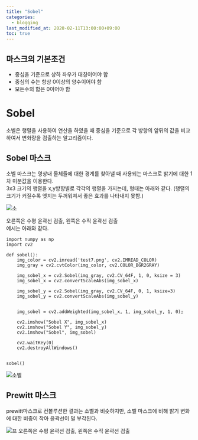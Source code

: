 ```yaml
---
title: "Sobel"
categories: 
  - blogging
last_modified_at: 2020-02-11T13:00:00+09:00
toc: true
---
```

## **마스크의 기본조건**  
* 중심을 기준으로 상하 좌우가 대칭이어야 함  
* 중심의 수는 항상 0이상의 양수이어야 함  
* 모든수의 합은 0이어야 함  

# **Sobel**
소벨은 행렬을 사용하여 연산을 하였을 때 중심을 기준으로 각 방향의 앞뒤의 값을 비교하여서 변화량을 검출하는 알고리즘이다.  

## **Sobel 마스크**
소벨 마스크는 영상내 물체들에 대한 경계를 찾아낼 때 사용되는 마스크로 밝기에 대한 1차 미분값을 이용한다.  
3x3 크기의 행렬을 x,y방향별로 각각의 행렬을 가지는데, 형태는 아래와 같다. (행렬의 크기가 커질수록 엣지는 두꺼워져서 좋은 효과를 나타내지 못함.)  

![소](https://user-images.githubusercontent.com/59803206/74206869-86f73080-4cc0-11ea-8a62-1d4202b0379c.PNG)

오른쪽은 수평 윤곽선 검출, 왼쪽은 수직 윤곽선 검출  
예시는 아래와 같다.  
```
import numpy as np
import cv2

def sobel():
    img_color = cv2.imread('test7.png', cv2.IMREAD_COLOR)
    img_gray = cv2.cvtColor(img_color, cv2.COLOR_BGR2GRAY)

    img_sobel_x = cv2.Sobel(img_gray, cv2.CV_64F, 1, 0, ksize = 3)
    img_sobel_x = cv2.convertScaleAbs(img_sobel_x)

    img_sobel_y = cv2.Sobel(img_gray, cv2.CV_64F, 0, 1, ksize=3)
    img_sobel_y = cv2.convertScaleAbs(img_sobel_y)


    img_sobel = cv2.addWeighted(img_sobel_x, 1, img_sobel_y, 1, 0);

    cv2.imshow("Sobel X", img_sobel_x)
    cv2.imshow("Sobel Y", img_sobel_y)
    cv2.imshow("Sobel", img_sobel)

    cv2.waitKey(0)
    cv2.destroyAllWindows()


sobel()
```  
![소벨](https://user-images.githubusercontent.com/59803206/74208189-c2482e00-4cc5-11ea-888c-3b4fb062da7e.PNG)


## **Prewitt 마스크**  
prewitt마스크로 컨볼루션한 결과는 소벨과 비슷하지만, 소벨 마스크에 비해 밝기 변화에 대한 비중이 작아 윤곽선이 덜 부각된다.  

![프](https://user-images.githubusercontent.com/59803206/74206882-95454c80-4cc0-11ea-8b06-011a9508440f.PNG)
오른쪽은 수평 윤곽선 검출, 왼쪽은 수직 윤곽선 검출  
